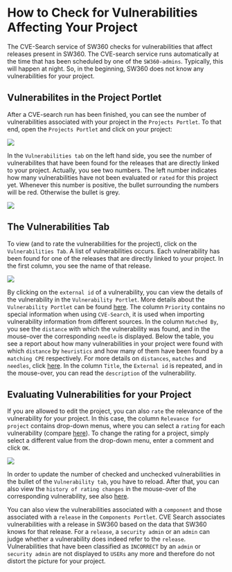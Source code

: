 # How to Check for Vulnerabilities Affecting Your Project  

The CVE-Search service of SW360 checks for vulnerabilities that affect releases present in SW360. 
The CVE-search service runs automatically at the time that has been scheduled by one of the `SW360-admins`.
Typically, this will happen at night. So, in the beginning, SW360 does not know any vulnerabilities for your project.

## Vulnerabilites in the Project Portlet

After a CVE-search run has been finished, you can see the number of vulnerabilities associated with your project in the `Projects Portlet`.
To that end, open the `Projects Portlet` and click on your project:

![](./images/UCVulnerabilitiesProject/01_SelectProject.png)

In the `Vulnerabilities tab` on the left hand side, you see the number of vulnerabilites that have been found for the releases that are directly linked 
to your project. Actually, you see two numbers. The left number indicates how many vulnerabilities have not been evaluated or `rated` for this project yet.
Whenever this number is positive, the bullet surrounding the numbers will be red. Otherwise the bullet is grey.
 
![](./images/UCVulnerabilitiesProject/02_NumberOfVulnerabilities.png)

## The Vulnerabilities Tab
To view (and to rate the vulnerabilities for the project), click on the `Vulnerabilities Tab`. A list of vulnerabilities occurs. Each vulnerability has been found
 for one of the releases that are directly linked to your project. In the first column, you see the name of that release.

![](./images/UCVulnerabilitiesProject/03_VulnerabilityListProject.png)

By clicking on the `external id` of a vulnerability, you can view the details of the vulnerability in the `Vulnerability Portlet`. 
More details about the `Vulnerability Portlet` can be found [here](https://github.com/eclipse/sw360/wiki/Doc-Vulnerability-Management#the-vulnerability-portlet).
The column `Priority` contains no special information when using `CVE-Search`, it is used when importing vulnerability information from different sources.
In the column `Matched By`, you see the `distance` with which the vulnerability was found, and in the mouse-over the corresponding `needle` is displayed. 
Below the table, you see a report about how many vulnerabilities in your project were found with which `distance` by `heuristics` and how many of them have been found by a `matching CPE` respectively.
For more details on `distances`, `matches` and `needles`, click [here](https://github.com/eclipse/sw360/wiki/Doc-Vulnerability-Management#heuristics). 
In the column `Title`, the `External id` is repeated, and in the mouse-over, you can read the `description` of the vulnerability.

## Evaluating Vulnerabilities for your Project
If you are allowed to edit the project, you can also `rate` the relevance of the vulnerability for your project. In this case, the column `Relevance for project` contains
drop-down menus, where you can select a `rating` for each vulnerability (compare [here](https://github.com/eclipse/sw360/wiki/Doc-Vulnerability-Management#vulnerability-rating-for-projects)). 
To change the rating for a project, simply select a different value from the drop-down menu, enter a comment and click `OK`. 

![](./images/UCVulnerabilitiesProject/04_ChangeRating.png)

In order to update the number of checked and unchecked vulnerabilities in the bullet of the `Vulnerability tab`, you have to reload. 
After that, you can also view the `history of rating changes` in the mouse-over of the corresponding vulnerability, 
see also [here](https://github.com/eclipse/sw360/wiki/Doc-Vulnerability-Management#change-history-for-vulnerability-ratings-and-verifications). 
 
You can also view the vulnerabilities associated with a `component` and those associated with a `release` in the `Components Portlet`. 
CVE Search associates vulnerabilities with a release in SW360 based on the data that SW360 knows for that release. 
For a `release`, a `security admin` or an `admin` can judge whether a vulnerability does indeed refer to the `release`. 
Vulnerabilities that have been classified as `INCORRECT` by an `admin` or `security admin` are not displayed to `USERs` any more and therefore do not distort the picture for your project.




 

